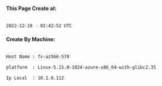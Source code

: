 
   
#### This Page Create at:

```bash

2022-12-18 - 02:42:52 UTC

```

#### Create By Machine:

```bash

Host Name : fv-az566-570

platform  : Linux-5.15.0-1024-azure-x86_64-with-glibc2.35

Ip Local  : 10.1.0.112

```


